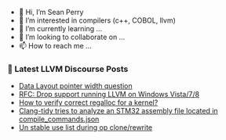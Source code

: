 - 👋 Hi, I’m Sean Perry
- 👀 I’m interested in compilers (c++, COBOL, llvm)
- 🌱 I’m currently learning ...
- 💞️ I’m looking to collaborate on ...
- 📫 How to reach me ...

<!---
s66perry/s66perry is a ✨ special ✨ repository because its `README.md` (this file) appears on your GitHub profile.
You can click the Preview link to take a look at your changes.
--->
### 📕 Latest LLVM Discourse Posts

<!-- DISCOURSE-LLVM:START -->
- [Data Layout pointer width question](https://discourse.llvm.org/t/data-layout-pointer-width-question/80835#post_4)
- [RFC: Drop support running LLVM on Windows Vista/7/8](https://discourse.llvm.org/t/rfc-drop-support-running-llvm-on-windows-vista-7-8/80619?page=2#post_21)
- [How to verify correct regalloc for a kernel?](https://discourse.llvm.org/t/how-to-verify-correct-regalloc-for-a-kernel/80811#post_3)
- [Clang-tidy tries to analyze an STM32 assembly file located in compile_commands.json](https://discourse.llvm.org/t/clang-tidy-tries-to-analyze-an-stm32-assembly-file-located-in-compile-commands-json/80853#post_1)
- [Un stable use list during op clone/rewrite](https://discourse.llvm.org/t/un-stable-use-list-during-op-clone-rewrite/80849#post_2)
<!-- DISCOURSE-LLVM:END -->
